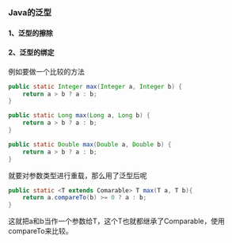 ### Java的泛型

#### 1、泛型的擦除

#### 2、泛型的绑定

例如要做一个比较的方法

```java
public static Integer max(Integer a, Integer b) {
    return a > b ? a : b;
}

public static Long max(Long a, Long b) {
    return a > b ? a : b;
}

public static Double max(Double a, Double b) {
    return a > b ? a : b;
}
```

就要对参数类型进行重载，那么用了泛型后呢

```java
public static <T extends Comarable> T max(T a, T b){
    return a.compareTo(b) >= 0 ? a : b;
}
```

这就把a和b当作一个参数给T，这个T也就都继承了Comparable，使用compareTo来比较。